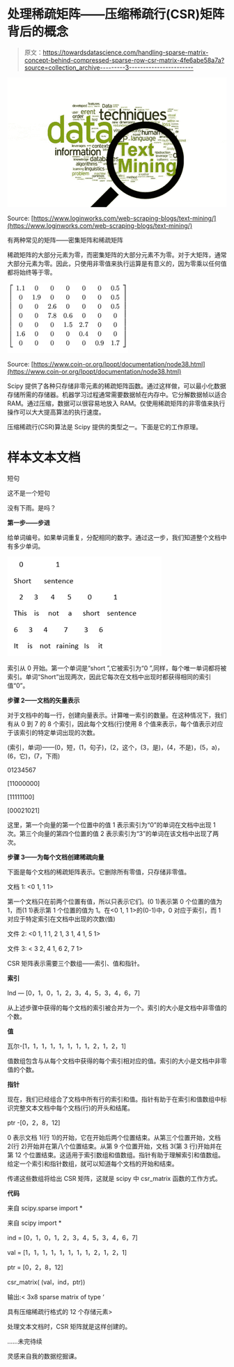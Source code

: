 # 处理稀疏矩阵——压缩稀疏行(CSR)矩阵背后的概念

> 原文：<https://towardsdatascience.com/handling-sparse-matrix-concept-behind-compressed-sparse-row-csr-matrix-4fe6abe58a7a?source=collection_archive---------3----------------------->

![](img/55dfb9e2086c531c350cdca088312cfe.png)

Source: [https://www.loginworks.com/web-scraping-blogs/text-mining/](https://www.loginworks.com/web-scraping-blogs/text-mining/)

有两种常见的矩阵——密集矩阵和稀疏矩阵

稀疏矩阵的大部分元素为零，而密集矩阵的大部分元素不为零。对于大矩阵，通常大部分元素为零。因此，只使用非零值来执行运算是有意义的，因为零乘以任何值都将始终等于零。

![](img/5c26d68c6b9f2d1acabd42a2fab5f732.png)

Source: [https://www.coin-or.org/Ipopt/documentation/node38.html](https://www.coin-or.org/Ipopt/documentation/node38.html)

Scipy 提供了各种只存储非零元素的稀疏矩阵函数。通过这样做，可以最小化数据存储所需的存储器。机器学习过程通常需要数据帧在内存中。它分解数据帧以适合 RAM。通过压缩，数据可以很容易地放入 RAM。仅使用稀疏矩阵的非零值来执行操作可以大大提高算法的执行速度。

压缩稀疏行(CSR)算法是 Scipy 提供的类型之一。下面是它的工作原理。

# **样本文本文档**

短句

这不是一个短句

没有下雨。是吗？

**第一步——步进**

给单词编号。如果单词重复，分配相同的数字。通过这一步，我们知道整个文档中有多少单词。

![](img/ad45face7212fa5251934ba85f6461ad.png)

索引从 0 开始。第一个单词是“short ”,它被索引为“0 ”,同样，每个唯一单词都将被索引。单词“Short”出现两次，因此它每次在文档中出现时都获得相同的索引值“0”。

**步骤 2——文档的矢量表示**

对于文档中的每一行，创建向量表示。计算唯一索引的数量。在这种情况下，我们有从 0 到 7 的 8 个索引，因此每个文档(行)使用 8 个值来表示，每个值表示对应于该索引的特定单词出现的次数。

(索引，单词)——(0，短，(1，句子)，(2，这个，(3，是)，(4，不是)，(5，a)，(6，它)，(7，下雨)

01234567

[11000000]

[11111100]

[00021021]

这里，第一个向量的第一个位置中的值 1 表示索引为“0”的单词在文档中出现 1 次。第三个向量的第四个位置的值 2 表示索引为“3”的单词在该文档中出现了两次。

**步骤 3——为每个文档创建稀疏向量**

下面是每个文档的稀疏矩阵表示。它删除所有零值，只存储非零值。

文档 1: <0 1, 1 1>

第一个文档只在前两个位置有值，所以只表示它们。(0 1)表示第 0 个位置的值为 1，而(1 1)表示第 1 个位置的值为 1。在<0 1, 1 1>的(0-1)中，0 对应于索引，而 1 对应于特定索引在文档中出现的次数(值)

文件 2: <0 1, 1 1, 2 1, 3 1, 4 1, 5 1>

文件 3: < 3 2, 4 1, 6 2, 7 1>

CSR 矩阵表示需要三个数组——索引、值和指针。

**索引**

Ind — [0，1，0，1，2，3，4，5，3，4，6，7]

从上述步骤中获得的每个文档的索引被合并为一个。索引的大小是文档中非零值的个数。

**值**

瓦尔-[1，1，1，1，1，1，1，1，2，1，2，1]

值数组包含与从每个文档中获得的每个索引相对应的值。索引的大小是文档中非零值的个数。

**指针**

现在，我们已经组合了文档中所有行的索引和值。指针有助于在索引和值数组中标识完整文本文档中每个文档(行)的开头和结尾。

ptr -[0，2，8，12]

0 表示文档 1(行 1)的开始，它在开始后两个位置结束。从第三个位置开始，文档 2(行 2)开始并在第八个位置结束。从第 9 个位置开始，文档 3(第 3 行)开始并在第 12 个位置结束。这适用于索引数组和值数组。指针有助于理解索引和值数组。给定一个索引和指针数组，就可以知道每个文档的开始和结束。

传递这些数组将给出 CSR 矩阵，这就是 scipy 中 csr_matrix 函数的工作方式。

**代码**

来自 scipy.sparse import *

来自 scipy import *

ind = [0，1，0，1，2，3，4，5，3，4，6，7]

val = [1，1，1，1，1，1，1，1，2，1，2，1]

ptr = [0，2，8，12]

csr_matrix( (val，ind，ptr))

输出:< 3x8 sparse matrix of type ‘

具有压缩稀疏行格式的 12 个存储元素>

处理文本文档时，CSR 矩阵就是这样创建的。

……未完待续

灵感来自我的数据挖掘课。